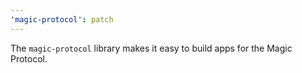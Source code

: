 ```yaml
---
'magic-protocol': patch
---
```


The `magic-protocol` library makes it easy to build apps for the Magic Protocol.
